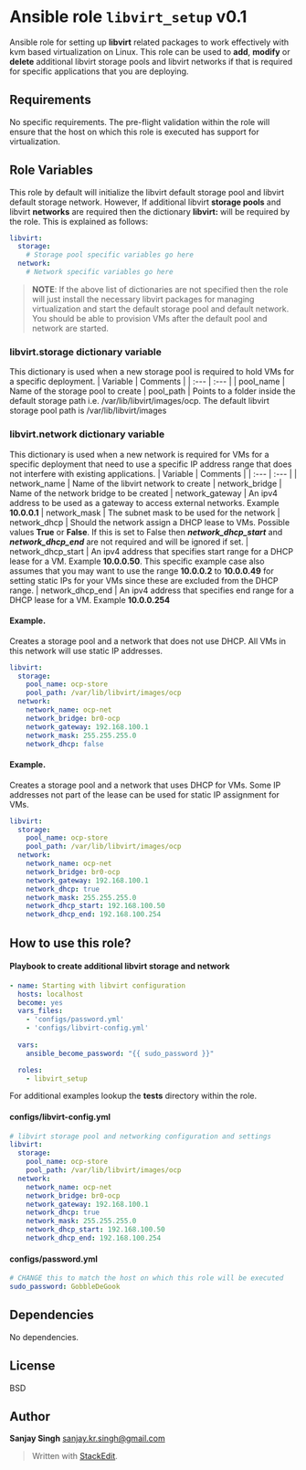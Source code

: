 

# Ansible role `libvirt_setup` v0.1

Ansible role for setting up **libvirt** related packages to work effectively with kvm based virtualization on Linux. This role can be used to **add**, **modify** or **delete** additional libvirt storage pools and libvirt networks if that is required for specific applications that you are deploying.

## Requirements

No specific requirements. The pre-flight validation within the role will ensure that the host on which this role is executed has support for virtualization.

## Role Variables
This role by default will initialize the libvirt default storage pool and libvirt default storage network. However, If additional libvirt **storage pools** and libvirt **networks** are required then the dictionary **libvirt:** will be required by the role. This is explained as follows:
```Yaml
libvirt:
  storage:
    # Storage pool specific variables go here
  network:
    # Network specific variables go here
```
> **NOTE**: If the above list of dictionaries are not specified then the role will just install the necessary libvirt packages for managing virtualization and start the default storage pool and default network. You should be able to provision VMs after the default pool and network are started.

### libvirt.storage dictionary variable
This dictionary is used when a new storage pool is required to hold VMs for a specific deployment.
| Variable | Comments                                                               |
| :---  | :---                                                                   |
| pool_name | Name of the storage pool to create 
| pool_path | Points to a folder inside the default storage path i.e. /var/lib/libvirt/images/ocp. The default libvirt storage pool path is /var/lib/libvirt/images

### libvirt.network dictionary variable
This dictionary is used when a new network is required for VMs for a specific deployment that need to use a specific IP address range that does not interfere with existing applications.
| Variable | Comments                                                               |
| :---  | :---                                                                   |
| network_name | Name of the libvirt network to create
| network_bridge | Name of the network bridge to be created
| network_gateway | An ipv4 address to be used as a gateway to access external networks. Example **10.0.0.1**
| network_mask | The subnet mask to be used for the network
| network_dhcp | Should the network assign a DHCP lease to VMs. Possible values **True** or **False**. If this is set to False then ***network_dhcp_start*** and ***network_dhcp_end*** are not required and will be ignored if set.
| network_dhcp_start | An ipv4 address that specifies start range for a DHCP lease for a VM. Example **10.0.0.50**. This specific example case also assumes that you may want to use the range **10.0.0.2** to **10.0.0.49** for setting static IPs for your VMs since these are excluded from the DHCP range.
| network_dhcp_end | An ipv4 address that specifies end range for a DHCP lease for a VM. Example **10.0.0.254**

#### Example. 
 Creates a storage pool and a network that does not use DHCP. All VMs in this network will use  static IP addresses.
```Yaml
libvirt:
  storage:
    pool_name: ocp-store
    pool_path: /var/lib/libvirt/images/ocp
  network:
    network_name: ocp-net
    network_bridge: br0-ocp
    network_gateway: 192.168.100.1
    network_mask: 255.255.255.0
    network_dhcp: false
```

#### Example. 
 Creates a storage pool and a network that uses DHCP for VMs. Some IP addresses not part of the lease can be used for static IP assignment for VMs.
```Yaml
libvirt:
  storage:
    pool_name: ocp-store
    pool_path: /var/lib/libvirt/images/ocp
  network:
    network_name: ocp-net
    network_bridge: br0-ocp
    network_gateway: 192.168.100.1
    network_dhcp: true
    network_mask: 255.255.255.0
    network_dhcp_start: 192.168.100.50
    network_dhcp_end: 192.168.100.254
```


## How to use this role?

#### Playbook to create additional libvirt storage and network
```Yaml
- name: Starting with libvirt configuration
  hosts: localhost
  become: yes
  vars_files:
    - 'configs/password.yml'
    - 'configs/libvirt-config.yml'
    
  vars:
    ansible_become_password: "{{ sudo_password }}"

  roles:
    - libvirt_setup
```
For additional examples lookup the **tests** directory within the role.

#### configs/libvirt-config.yml
```Yaml
# libvirt storage pool and networking configuration and settings
libvirt:
  storage:
    pool_name: ocp-store
    pool_path: /var/lib/libvirt/images/ocp
  network:
    network_name: ocp-net
    network_bridge: br0-ocp
    network_gateway: 192.168.100.1
    network_dhcp: true
    network_mask: 255.255.255.0
    network_dhcp_start: 192.168.100.50
    network_dhcp_end: 192.168.100.254
```

#### configs/password.yml
```Yaml
# CHANGE this to match the host on which this role will be executed
sudo_password: GobbleDeGook
```

## Dependencies
No dependencies.

## License
BSD

## Author
**Sanjay Singh**
sanjay.kr.singh@gmail.com

> Written with [StackEdit](https://stackedit.io/).

